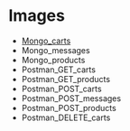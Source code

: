 <h1>Images</h1>
    <ul>
        <li><a href="https://drive.google.com/file/d/1VjeLIl6CNh0f2y3XDNgbdubV6uO7MKMs/view?usp=drive_link">Mongo_carts</a></li>
        <li><a href="https://drive.google.com/file/d/1lCFiYAtNzS4cFmkbdxW9jYMEWVB_XYeH/view?usp=drive_link"></a>Mongo_messages</li>
        <li><a href="https://drive.google.com/file/d/1QYo_jxkys6X_IP49_AJqBXvhQ8v6LvXq/view?usp=drive_link"></a>Mongo_products</li>
        <li><a href="https://drive.google.com/file/d/1QYPAPHHhDa82lO7fYNHT3mvD_gaN13ml/view?usp=drive_link"></a>Postman_GET_carts</li>
        <li><a href="https://drive.google.com/file/d/1eideDOEQ3rwrOzdgu1QUsn69HnRe3oez/view?usp=drive_link"></a>Postman_GET_products</li>
        <li><a href="https://drive.google.com/file/d/1y-P1bCP-vJV7BVWQtjzUNAD4LlJcShOb/view?usp=drive_link"></a>Postman_POST_carts</li>
        <li><a href="https://drive.google.com/file/d/192Gp16d5WwH7rpo29NNhIq_eBtFqSl_1/view?usp=drive_link"></a>Postman_POST_messages</li>
        <li><a href="https://drive.google.com/file/d/13OnbsNWE_wLYekLRO1x1lBBBGcjPECxv/view?usp=drive_link"></a>Postman_POST_products</li>
        <li><a href="https://drive.google.com/file/d/1bnsoR9FjOPACAuKY5qwz4SIR7AdJw8Jt/view?usp=drive_link"></a>Postman_DELETE_carts</li>
    </ul>